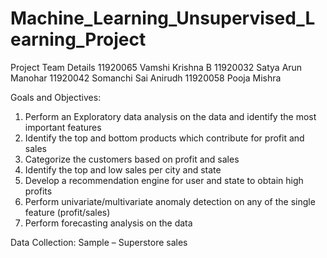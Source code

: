 # Machine_Learning_Unsupervised_Learning_Project
Project Team Details
11920065 Vamshi Krishna B
11920032 Satya Arun Manohar
11920042 Somanchi Sai Anirudh
11920058 Pooja Mishra

Goals and Objectives:
1) Perform an Exploratory data analysis on the data and identify the most important features
2) Identify the top and bottom products which contribute for profit and sales
3) Categorize the customers based on profit and sales
4) Identify the top and low sales per city and state
5) Develop a recommendation engine for user and state to obtain high profits
6) Perform univariate/multivariate anomaly detection on any of the single feature (profit/sales)
7) Perform forecasting analysis on the data

Data Collection:
Sample – Superstore sales
